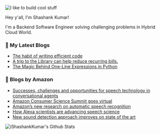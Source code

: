 ![I like to build cool stuff](https://res.cloudinary.com/dt8g3rhcy/image/upload/v1595929574/i_like_to_build_cool_shit._1_nzbwjh.png)

Hey y'all, I'm Shashank Kumar! 

I'm a Backend Software Engineer solving challenging problems in Hybrid Cloud World.

### 📕 My Latest Blogs
<!-- BLOG-POST-LIST:START -->
- [The habit of writing efficient code](https://medium.com/@ishashankkumar/the-habit-of-writing-efficient-code-153b05f04269?source=rss-d24dda280d5f------2)
- [A trip to the Library can help reduce recurring bills.](https://medium.com/swlh/a-trip-to-the-library-can-help-reduce-recurring-bills-23bca495cdf5?source=rss-d24dda280d5f------2)
- [The Magic Behind One-Line Expressions in Python](https://medium.com/swlh/the-magic-behind-one-line-expressions-in-python-816c10180c5c?source=rss-d24dda280d5f------2)
<!-- BLOG-POST-LIST:END -->

### 📕 Blogs by Amazon
<!-- AMAZON-BLOG-POST-LIST:START -->
- [Successes, challenges and opportunities for speech technology in conversational agents](https://www.amazon.science/videos-webinars/successes-challenges-and-opportunities-for-speech-technology-in-conversational-agents)
- [Amazon Consumer Science Summit goes virtual](https://www.amazon.science/latest-news/amazon-consumer-science-summit-goes-virtual)
- [Amazon’s new research on automatic speech recognition](https://www.amazon.science/blog/amazons-new-research-on-automatic-speech-recognition)
- [How Alexa scientists are advancing speech science](https://www.amazon.science/videos-webinars/how-alexa-scientists-are-advancing-speech-science)
- [New sound detection approach improves on state of the art](https://www.amazon.science/blog/new-sound-detection-approach-improves-on-state-of-the-art)
<!-- AMAZON-BLOG-POST-LIST:END -->



<img align="center" alt="iShashankKumar's Github Stats" src="https://github-readme-stats.vercel.app/api?username=ishashankkumar&show_icons=true&hide_border=true" />

